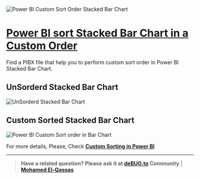 ![Power BI Custom Sort Order Stacked Bar Chart](https://user-images.githubusercontent.com/49816567/157778831-503a2c7c-63a0-4c17-89f8-607956b98d9a.png)


# [Power BI sort Stacked Bar Chart in a Custom Order](https://debug.to/890/power-bi-measure-based-on-slicer)

Find a PIBX file that help you to perform custom sort order in Power BI Stacked Bar Chart.

## UnSorderd Stacked Bar Chart
![UnSorderd Stacked Bar Chart](https://user-images.githubusercontent.com/49816567/157779113-fc14df64-24c8-4ac2-8bda-c23276f169b1.png)

## Custom Sorted Stacked Bar Chart
![Power BI Custom Sort order in Bar Chart](https://user-images.githubusercontent.com/49816567/157779184-9e8de6ba-5b5c-4aa7-a53f-e912d1b16206.png)

  
For more details, Please, Check **[Custom Sorting in Power BI](https://debug.to/890/power-bi-measure-based-on-slicer)**


--------------
> **Have a related question? Please ask it at [deBUG.to](https://deBUG.to) Community** | **[Mohamed El-Qassas](https://devoworx.com)**
